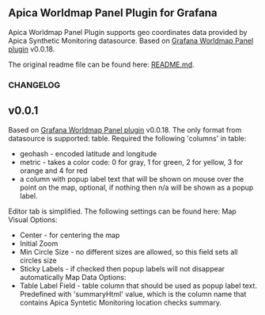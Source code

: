 ## Apica Worldmap Panel Plugin for Grafana

Apica Worldmap Panel Plugin supports geo coordinates data provided by Apica Synthetic Monitoring datasource.
Based on [Grafana Worldmap Panel plugin](https://github.com/grafana/worldmap-panel) v0.0.18.

The original readme file can be found here: [README.md](https://github.com/grafana/worldmap-panel/blob/master/README.md).

### CHANGELOG

## v0.0.1

Based on [Grafana Worldmap Panel plugin](https://github.com/grafana/worldmap-panel) v0.0.18.
The only format from datasource is supported: table.
Required the following 'columns' in table:
- geohash - encoded latitude and longitude
- metric - takes a color code: 0 for gray, 1 for green, 2 for yellow, 3 for orange and 4 for red
- a column with popup label text that will be shown on mouse over the point on the map, optional, if nothing then n/a will be shown as a popup label.

Editor tab is simplified. The following settings can be found here:
Map Visual Options:
- Center - for centering the map
- Initial Zoom
- Min Circle Size - no different sizes are allowed, so this field sets all circles size
- Sticky Labels - if checked then popup labels will not disappear automatically
Map Data Options:
- Table Label Field - table column that should be used as popup label text. Predefined with 'summaryHtml' value, which is the column name that contains Apica Syntetic Monitoring location checks summary. 
